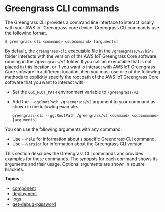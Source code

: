 # Greengrass CLI commands<a name="gg-cli-reference"></a>

The Greengrass CLI provides a command line interface to interact locally with your AWS IoT Greengrass core device\. Greengrass CLI commands use the following format\.

```
$ greengrass-cli <command> <subcommand> [arguments]
```

By default, the `greengrass-cli` executable file in the `/greengrass/v2/bin/` folder interacts with the version of the AWS IoT Greengrass Core software running in the `/greengrass/v2` folder\. If you call an executable that is not placed in this location, or if you want to interact with AWS IoT Greengrass Core software in a different location, then you must use one of the following methods to explicitly specify the root path of the AWS IoT Greengrass Core software that you want to interact with:<a name="greengrass-cli-set-root-path"></a>
+ Set the `GGC_ROOT_PATH` environment variable to `/greengrass/v2`\.
+ Add the `--ggcRootPath /greengrass/v2` argument to your command as shown in the following example\.

  ```
  greengrass-cli --ggcRootPath /greengrass/v2 <command> <subcommand> [arguments]
  ```

You can use the following arguments with any command:
+ Use `--help` for information about a specific Greengrass CLI command\. 
+ Use `--version` for information about the Greengrass CLI version\.

This section describes the Greengrass CLI commands and provides examples for these commands\. The synopsis for each command shows its arguments and their usage\. Optional arguments are shown in square brackets\.

**Topics**
+ [component](gg-cli-component.md)
+ [deployment](gg-cli-deployment.md)
+ [logs](gg-cli-logs.md)
+ [get\-debug\-password](gg-cli-get-debug-password.md)
